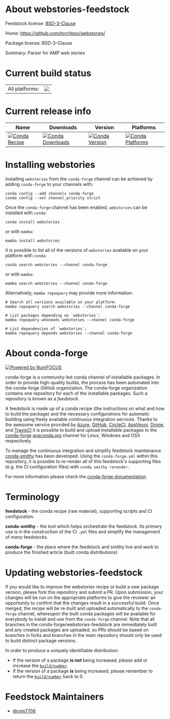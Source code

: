About webstories-feedstock
==========================

Feedstock license: [BSD-3-Clause](https://github.com/conda-forge/webstories-feedstock/blob/main/LICENSE.txt)

Home: https://github.com/torchbox/webstories/

Package license: BSD-3-Clause

Summary: Parser for AMP web stories

Current build status
====================


<table><tr><td>All platforms:</td>
    <td>
      <a href="https://dev.azure.com/conda-forge/feedstock-builds/_build/latest?definitionId=21427&branchName=main">
        <img src="https://dev.azure.com/conda-forge/feedstock-builds/_apis/build/status/webstories-feedstock?branchName=main">
      </a>
    </td>
  </tr>
</table>

Current release info
====================

| Name | Downloads | Version | Platforms |
| --- | --- | --- | --- |
| [![Conda Recipe](https://img.shields.io/badge/recipe-webstories-green.svg)](https://anaconda.org/conda-forge/webstories) | [![Conda Downloads](https://img.shields.io/conda/dn/conda-forge/webstories.svg)](https://anaconda.org/conda-forge/webstories) | [![Conda Version](https://img.shields.io/conda/vn/conda-forge/webstories.svg)](https://anaconda.org/conda-forge/webstories) | [![Conda Platforms](https://img.shields.io/conda/pn/conda-forge/webstories.svg)](https://anaconda.org/conda-forge/webstories) |

Installing webstories
=====================

Installing `webstories` from the `conda-forge` channel can be achieved by adding `conda-forge` to your channels with:

```
conda config --add channels conda-forge
conda config --set channel_priority strict
```

Once the `conda-forge` channel has been enabled, `webstories` can be installed with `conda`:

```
conda install webstories
```

or with `mamba`:

```
mamba install webstories
```

It is possible to list all of the versions of `webstories` available on your platform with `conda`:

```
conda search webstories --channel conda-forge
```

or with `mamba`:

```
mamba search webstories --channel conda-forge
```

Alternatively, `mamba repoquery` may provide more information:

```
# Search all versions available on your platform:
mamba repoquery search webstories --channel conda-forge

# List packages depending on `webstories`:
mamba repoquery whoneeds webstories --channel conda-forge

# List dependencies of `webstories`:
mamba repoquery depends webstories --channel conda-forge
```


About conda-forge
=================

[![Powered by
NumFOCUS](https://img.shields.io/badge/powered%20by-NumFOCUS-orange.svg?style=flat&colorA=E1523D&colorB=007D8A)](https://numfocus.org)

conda-forge is a community-led conda channel of installable packages.
In order to provide high-quality builds, the process has been automated into the
conda-forge GitHub organization. The conda-forge organization contains one repository
for each of the installable packages. Such a repository is known as a *feedstock*.

A feedstock is made up of a conda recipe (the instructions on what and how to build
the package) and the necessary configurations for automatic building using freely
available continuous integration services. Thanks to the awesome service provided by
[Azure](https://azure.microsoft.com/en-us/services/devops/), [GitHub](https://github.com/),
[CircleCI](https://circleci.com/), [AppVeyor](https://www.appveyor.com/),
[Drone](https://cloud.drone.io/welcome), and [TravisCI](https://travis-ci.com/)
it is possible to build and upload installable packages to the
[conda-forge](https://anaconda.org/conda-forge) [anaconda.org](https://anaconda.org/)
channel for Linux, Windows and OSX respectively.

To manage the continuous integration and simplify feedstock maintenance
[conda-smithy](https://github.com/conda-forge/conda-smithy) has been developed.
Using the ``conda-forge.yml`` within this repository, it is possible to re-render all of
this feedstock's supporting files (e.g. the CI configuration files) with ``conda smithy rerender``.

For more information please check the [conda-forge documentation](https://conda-forge.org/docs/).

Terminology
===========

**feedstock** - the conda recipe (raw material), supporting scripts and CI configuration.

**conda-smithy** - the tool which helps orchestrate the feedstock.
                   Its primary use is in the construction of the CI ``.yml`` files
                   and simplify the management of *many* feedstocks.

**conda-forge** - the place where the feedstock and smithy live and work to
                  produce the finished article (built conda distributions)


Updating webstories-feedstock
=============================

If you would like to improve the webstories recipe or build a new
package version, please fork this repository and submit a PR. Upon submission,
your changes will be run on the appropriate platforms to give the reviewer an
opportunity to confirm that the changes result in a successful build. Once
merged, the recipe will be re-built and uploaded automatically to the
`conda-forge` channel, whereupon the built conda packages will be available for
everybody to install and use from the `conda-forge` channel.
Note that all branches in the conda-forge/webstories-feedstock are
immediately built and any created packages are uploaded, so PRs should be based
on branches in forks and branches in the main repository should only be used to
build distinct package versions.

In order to produce a uniquely identifiable distribution:
 * If the version of a package **is not** being increased, please add or increase
   the [``build/number``](https://docs.conda.io/projects/conda-build/en/latest/resources/define-metadata.html#build-number-and-string).
 * If the version of a package **is** being increased, please remember to return
   the [``build/number``](https://docs.conda.io/projects/conda-build/en/latest/resources/define-metadata.html#build-number-and-string)
   back to 0.

Feedstock Maintainers
=====================

* [@rxm7706](https://github.com/rxm7706/)

